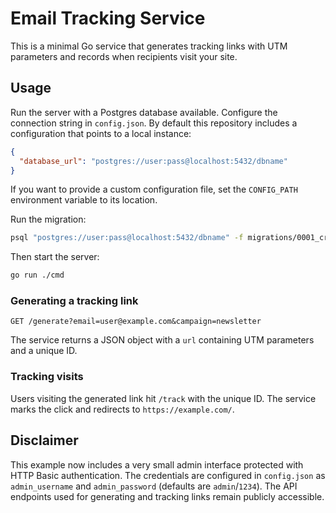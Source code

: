 # Email Tracking Service

This is a minimal Go service that generates tracking links with UTM parameters and records when recipients visit your site.

## Usage

Run the server with a Postgres database available. Configure the connection
string in `config.json`. By default this repository includes a configuration
that points to a local instance:

```json
{
  "database_url": "postgres://user:pass@localhost:5432/dbname"
}
```

If you want to provide a custom configuration file, set the `CONFIG_PATH`
environment variable to its location.

Run the migration:

```bash
psql "postgres://user:pass@localhost:5432/dbname" -f migrations/0001_create_trackings.sql
```

Then start the server:

```bash
go run ./cmd
```

### Generating a tracking link

```
GET /generate?email=user@example.com&campaign=newsletter
```

The service returns a JSON object with a `url` containing UTM parameters and a unique ID.

### Tracking visits

Users visiting the generated link hit `/track` with the unique ID. The service marks the click and redirects to `https://example.com/`.

## Disclaimer

This example now includes a very small admin interface protected with HTTP
Basic authentication. The credentials are configured in `config.json` as
`admin_username` and `admin_password` (defaults are `admin`/`1234`). The API
endpoints used for generating and tracking links remain publicly accessible.
